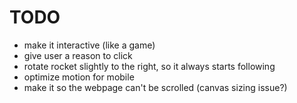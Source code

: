 # TODO

- make it interactive (like a game)
- give user a reason to click
- rotate rocket slightly to the right, so it always starts following
- optimize motion for mobile
- make it so the webpage can't be scrolled (canvas sizing issue?)
